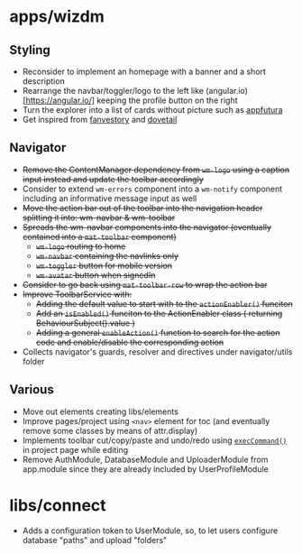 # **apps/wizdm**

## Styling
* Reconsider to implement an homepage with a banner and a short description
* Rearrange the navbar/toggler/logo to the left like (angular.io)[https://angular.io/] keeping the profile button on the right
* Turn the explorer into a list of cards without picture such as [appfutura](https://www.appfutura.com/app-projects)
* Get inspired from [fanvestory](https://fanvestory.com) and [dovetail](https://dovetailapp.com/)

## Navigator
* ~~Remove the ContentManager dependency from `wm-logo` using a caption input instead and update the toolbar accordingly~~
* Consider to extend  `wm-errors` component into a `wm-notify` component including an informative message input as well
* ~~Move the action bar out of the toolbar into the navigation header splitting it into: wm-navbar & wm-toolbar~~
* ~~Spreads the wm-navbar components into the navigator (eventually contained into a `mat-toolbar` component)~~
  * ~~`wm-logo` routing to home~~
  * ~~`wm-navbar` containing the navlinks only~~
  * ~~`wm-toggler` button for mobile version~~
  * ~~`wm-avatar` button when signedIn~~
* ~~Consider to go back using `mat-toolbar-row` to wrap the action bar~~
* ~~Improve ToolbarService with:~~
  * ~~Adding the default value to start with to the `actionEnabler()` funciton~~
  * ~~Add an `isEnabled()` funciton to the ActionEnabler class ( returning BehaviourSubject().value )~~
  * ~~Adding a general `enableAction()` function to search for the action code and enable/disable the corresponding action~~
* Collects navigator's guards, resolver and directives under navigator/utils folder

## Various
* Move out elements creating libs/elements
* Improve pages/project using `<nav>` element for toc (and eventually remove some classes by means of attr.display)
* Implements toolbar cut/copy/paste and undo/redo using [`execCommand()`](https://developer.mozilla.org/en-US/docs/Web/API/Document/execCommand) in project page while editing
* Remove AuthModule, DatabaseModule and UploaderModule from app.module since they are already included by UserProfileModule

# libs/connect

* Adds a configuration token to UserModule, so, to let users configure database "paths" and upload "folders"
